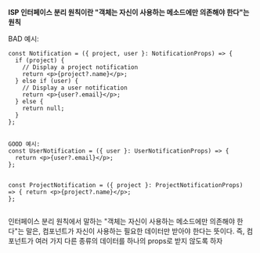 <p><strong>ISP 인터페이스 분리 원칙이란 &quot;객체는 자신이 사용하는 메소드에만 의존해야 한다&quot;는 원칙</strong></p>
<p>BAD 예시:</p>
<pre><code>const Notification = ({ project, user }: NotificationProps) =&gt; {
  if (project) {
    // Display a project notification
    return &lt;p&gt;{project?.name}&lt;/p&gt;;
  } else if (user) {
    // Display a user notification
    return &lt;p&gt;{user?.email}&lt;/p&gt;;
  } else {
    return null;
  }
};</code></pre><pre><code>
GOOD 예시:
const UserNotification = ({ user }: UserNotificationProps) =&gt; {
  return &lt;p&gt;{user?.email}&lt;/p&gt;;
};

const ProjectNotification = ({ project }: ProjectNotificationProps) =&gt; {
  return &lt;p&gt;{project?.name}&lt;/p&gt;;
};</code></pre><p>인터페이스 분리 원칙에서 말하는 &quot;객체는 자신이 사용하는 메소드에만 의존해야 한다&quot;는 말은,
컴포넌트가 자신이 사용하는 필요한 데이터만 받아야 한다는 뜻이다. 즉, 컴포넌트가 
여러 가지 다른 종류의 데이터를 하나의 props로 받지 않도록 하자</p>